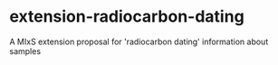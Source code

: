 # extension-radiocarbon-dating
A MIxS extension proposal for 'radiocarbon dating' information about samples 
